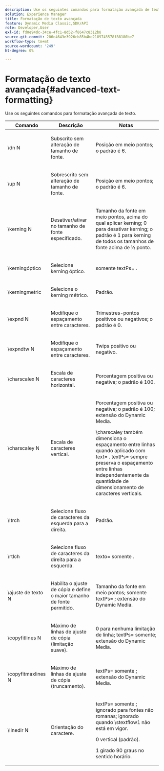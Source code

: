 ```yaml
---
description: Use os seguintes comandos para formatação avançada de texto.
solution: Experience Manager
title: Formatação de texto avançada
feature: Dynamic Media Classic,SDK/API
role: Developer,User
exl-id: fd0e94dc-34ce-4fc1-8d52-f8647c8312b8
source-git-commit: 206e4643e3926cb85b4be2189743578f88180be7
workflow-type: tm+mt
source-wordcount: '249'
ht-degree: 0%

---
```


# Formatação de texto avançada{#advanced-text-formatting}

Use os seguintes comandos para formatação avançada de texto.

<table id="table_43B2EB887C0F471BB60C23B570E7D3D2"> 
 <thead> 
  <tr> 
   <th class="entry"> Comando </th> 
   <th class="entry"> Descrição </th> 
   <th class="entry"> Notas </th> 
  </tr> 
 </thead>
 <tbody> 
  <tr> 
   <td> <span class="codeph"> \dn <span class="varname"> N </span> </span> </td> 
   <td> <p>Subscrito sem alteração de tamanho de fonte. </p> </td> 
   <td> <p>Posição em meio pontos; o padrão é 6. </p> </td> 
  </tr> 
  <tr> 
   <td> <span class="codeph"> \up <span class="varname"> N </span> </span> </td> 
   <td> <p>Sobrescrito sem alteração de tamanho de fonte. </p> </td> 
   <td> <p>Posição em meio pontos; o padrão é 6. </p> </td> 
  </tr> 
  <tr> 
   <td> <span class="codeph"> \kerning <span class="varname"> N </span> </span> </td> 
   <td> <p>Desativar/ativar no tamanho de fonte especificado. </p> </td> 
   <td> <p>Tamanho da fonte em meio pontos, acima do qual aplicar kerning; 0 para desativar kerning; o padrão é 1 para kerning de todos os tamanhos de fonte acima de ½ ponto. </p> </td> 
  </tr> 
  <tr> 
   <td> <span class="codeph"> \kerningóptico </span> </td> 
   <td> <p>Selecione kerning óptico. </p> </td> 
   <td> <p> <span class="codeph"> somente textPs= </span>. </p> </td> 
  </tr> 
  <tr> 
   <td> <span class="codeph"> \kerningmetric </span> </td> 
   <td> <p>Selecione o kerning métrico. </p> </td> 
   <td> <p>Padrão. </p> </td> 
  </tr> 
  <tr> 
   <td> <span class="codeph"> \expnd <span class="varname"> N </span> </span> </td> 
   <td> <p>Modifique o espaçamento entre caracteres. </p> </td> 
   <td> <p>Trimestres-pontos positivos ou negativos; o padrão é 0. </p> </td> 
  </tr> 
  <tr> 
   <td> <span class="codeph"> \expndtw <span class="varname"> N </span> </span> </td> 
   <td> <p>Modifique o espaçamento entre caracteres. </p> </td> 
   <td> <p>Twips positivo ou negativo. </p> </td> 
  </tr> 
  <tr> 
   <td> <span class="codeph"> \charscalex <span class="varname"> N </span> </span> </td> 
   <td> <p>Escala de caracteres horizontal. </p> </td> 
   <td> <p>Porcentagem positiva ou negativa; o padrão é 100. </p> </td> 
  </tr> 
  <tr> 
   <td> <span class="codeph"> \charscaley <span class="varname"> N </span> </span> </td> 
   <td> <p>Escala de caracteres vertical. </p> </td> 
   <td> <p>Porcentagem positiva ou negativa; o padrão é 100; extensão do Dynamic Media. </p> <p> <span class="codeph"> \charscaley </span> também dimensiona o espaçamento entre linhas quando aplicado com <span class="codeph"> text= </span>. <span class="codeph"> textPs= </span> sempre preserva o espaçamento entre linhas independentemente da quantidade de dimensionamento de caracteres verticais. </p> </td> 
  </tr> 
  <tr> 
   <td> <span class="codeph"> \ltrch </span> </td> 
   <td> <p>Selecione fluxo de caracteres da esquerda para a direita. </p> </td> 
   <td> <p>Padrão. </p> </td> 
  </tr> 
  <tr> 
   <td> <span class="codeph"> \rtlch </span> </td> 
   <td> <p>Selecione fluxo de caracteres da direita para a esquerda. </p> </td> 
   <td> <p> <span class="codeph"> texto= somente </span>. </p> </td> 
  </tr> 
  <tr> 
   <td> <span class="codeph"> \ajuste de texto <span class="varname"> N </span> </span> </td> 
   <td> <p>Habilita o ajuste de cópia e define o maior tamanho de fonte permitido. </p> </td> 
   <td> <p>Tamanho da fonte em meio pontos; somente <span class="codeph"> textPs= </span>; extensão do Dynamic Media. </p> </td> 
  </tr> 
  <tr> 
   <td> <span class="codeph"> \copyfitlines <span class="varname"> N </span> </span> </td> 
   <td> <p>Máximo de linhas de ajuste de cópia (limitação suave). </p> </td> 
   <td> <p>0 para nenhuma limitação de linha; <span class="codeph"> textPs= </span> somente; extensão do Dynamic Media. </p> </td> 
  </tr> 
  <tr> 
   <td> <span class="codeph"> \copyfitmaxlines <span class="varname"> N </span> </span> </td> 
   <td> <p>Máximo de linhas de ajuste de cópia (truncamento). </p> </td> 
   <td> <p> <span class="codeph"> textPs= somente </span>; extensão do Dynamic Media. </p> </td> 
  </tr> 
  <tr> 
   <td> <span class="codeph"> \linedir <span class="varname"> N </span> </span> </td> 
   <td> <p>Orientação do caractere. </p> </td> 
   <td> <p> <span class="codeph"> textPs= somente </span>; ignorado para fontes não romanas; ignorado quando <span class="codeph"> \stextflow1 </span> não está em vigor. </p> <p>0 vertical (padrão). </p> <p>1 girado 90 graus no sentido horário. </p> </td> 
  </tr> 
 </tbody> 
</table>
